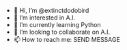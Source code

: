 - 👋 Hi, I’m @extinctdodobird
- 👀 I’m interested in A.I.
- 🌱 I’m currently learning Python
- 💞️ I’m looking to collaborate on A.I.
- 📫 How to reach me: SEND MESSAGE 

<!---
extinctdodobird/extinctdodobird is a ✨ special ✨ repository because its `README.md` (this file) appears on your GitHub profile.
You can click the Preview link to take a look at your changes.
--->
